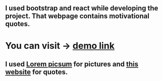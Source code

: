 ## I used bootstrap and react while developing the project. That webpage contains motivational quotes. 
# You can visit -> [demo link](https://blissful-beaver-c12022.netlify.app/) 

## I used [Lorem picsum](https://picsum.photos/) for pictures and [this website](https://www.inc.com/lolly-daskal/100-motivational-quotes-that-will-inspire-you-to-succeed.html) for quotes.
